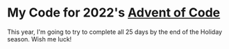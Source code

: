 # My Code for 2022's [Advent of Code](https://adventofcode.com/2022)
This year, I'm going to try to complete all 25 days by the end of the Holiday season. Wish me luck!